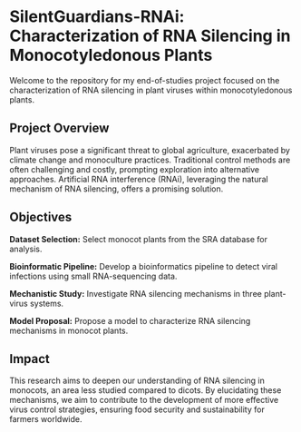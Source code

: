 # SilentGuardians-RNAi: Characterization of RNA Silencing in Monocotyledonous Plants

Welcome to the repository for my end-of-studies project focused on the characterization of RNA silencing in plant viruses within monocotyledonous plants.

## Project Overview

Plant viruses pose a significant threat to global agriculture, exacerbated by climate change and monoculture practices. Traditional control methods are often challenging and costly, prompting exploration into alternative approaches. Artificial RNA interference (RNAi), leveraging the natural mechanism of RNA silencing, offers a promising solution.

## Objectives

  **Dataset Selection:** Select monocot plants from the SRA database for analysis.
  
  **Bioinformatic Pipeline:** Develop a bioinformatics pipeline to detect viral infections using small RNA-sequencing data.
  
  **Mechanistic Study:** Investigate RNA silencing mechanisms in three plant-virus systems.
  
  **Model Proposal:** Propose a model to characterize RNA silencing mechanisms in monocot plants.

## Impact

This research aims to deepen our understanding of RNA silencing in monocots, an area less studied compared to dicots. By elucidating these mechanisms, we aim to contribute to the development of more effective virus control strategies, ensuring food security and sustainability for farmers worldwide.
